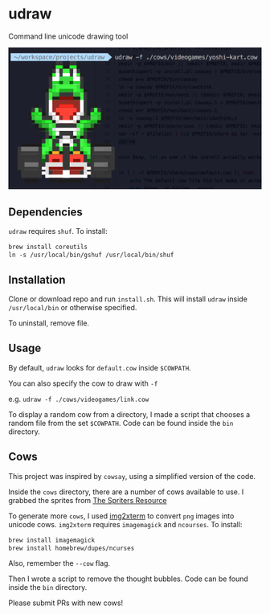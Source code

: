 # udraw

Command line unicode drawing tool

![screenshot](./assets/screenshot.png)

## Dependencies

`udraw` requires `shuf`. To install:

```
brew install coreutils
ln -s /usr/local/bin/gshuf /usr/local/bin/shuf
```

## Installation

Clone or download repo and run `install.sh`. This will install `udraw` inside `/usr/local/bin` or otherwise specified.

To uninstall, remove file.

## Usage

By default, `udraw` looks for `default.cow` inside `$COWPATH`.

You can also specify the cow to draw with `-f`

e.g. `udraw -f ./cows/videogames/link.cow`

To display a random cow from a directory, I made a script that chooses a random file from the set `$COWPATH`. 
Code can be found inside the `bin` directory.

## Cows

This project was inspired by `cowsay`, using a simplified version of the code.

Inside the `cows` directory, there are a number of cows available to use. I grabbed the sprites from [The Spriters Resource](https://www.spriters-resource.com/)

To generate more `cows`, I used [img2xterm](https://github.com/rossy/img2xterm) to convert `png` images into unicode cows.
`img2xterm` requires `imagemagick` and `ncourses`. To install:

``` 
brew install imagemagick
brew install homebrew/dupes/ncurses
```

Also, remember the `--cow` flag. 

Then I wrote a script to remove the thought bubbles. Code can be found inside the `bin` directory.

Please submit PRs with new cows!
